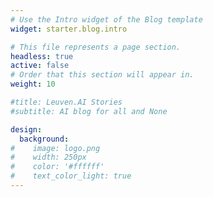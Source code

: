 ```yaml
---
# Use the Intro widget of the Blog template
widget: starter.blog.intro

# This file represents a page section.
headless: true
active: false
# Order that this section will appear in.
weight: 10

#title: Leuven.AI Stories
#subtitle: AI blog for all and None

design:
  background:
#    image: logo.png
#    width: 250px
#    color: '#ffffff'
#    text_color_light: true
---
```

